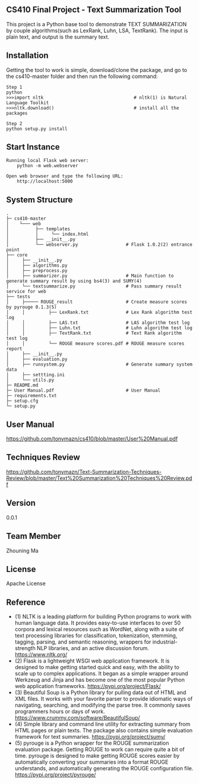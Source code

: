 CS410 Final Project - Text Summarization Tool
-
This project is a Python base tool to demonstrate TEXT SUMMARIZATION by couple algorithms(such as LexRank, Luhn, LSA, TextRank). The input is plain text, and output is the summary text. 

Installation
-
Getting the tool to work is simple, download/clone the package, and go to the cs410-master folder and then run the following command:


```
Step 1
python
>>>import nltk                                  # nltk(1) is Natural Language Toolkit
>>>nltk.download()                              # install all the packages

Step 2
python setup.py install
```

Start Instance
-
```
Running local Flask web server:
    python -m web.webserver

Open web browser and type the following URL:
    http://localhost:5000
```
	
System Structure
-



    .
    ├─ cs410-master 
    │    └─── web
    │          ├── templates
    │          │     └── index.html
    │          ├── __init__.py
    │          └── webserver.py                  # Flask 1.0.2(2) entrance point
    ├── core
    │     ├── __init__.py
    │     ├── algorithms.py
    │     ├── preprocess.py
    │     ├── summarizer.py                      # Main function to generate summary result by using bs4(3) and SUMY(4)
    │     └── textsummarize.py                   # Pass summary result service for web 
    ├── tests 
    │     ├───── ROUGE_result                    # Create measure scores by pyrouge 0.1.3(5)
    │     │         ├── LexRank.txt              # Lex Rank algorithm test log
    │     │         ├── LAS.txt                  # LAS algorithm test log 
    │     │         ├── Luhn.txt                 # Luhn algorithm test log 
    │     │         ├── TextRank.txt             # Text Rank algorithm test log 
    │     │         └── ROUGE measure scores.pdf # ROUGE measure scores report 
    │     ├── __init__.py
    │     ├── evaluation.py
    │     ├── runsystem.py                       # Generate summary system data
    │     ├── settting.ini 
    │     └── utils.py
    ├─ README.md
	├─ User Manual.pdf                           # User Manual
	├─ requirements.txt
    ├─ setup.cfg
    └─ setup.py


User Manual
-
https://github.com/tonymazn/cs410/blob/master/User%20Manual.pdf

Techniques Review
-
https://github.com/tonymazn/Text-Summarization-Techniques-Review/blob/master/Text%20Summarization%20Techniques%20Review.pdf

Version
-
0.0.1 

Team Member
-
Zhouning Ma

License
-
Apache License


Reference
-
*  (1) NLTK is a leading platform for building Python programs to work with human language data. It provides easy-to-use interfaces to over 50 corpora and lexical resources such as WordNet, along with a suite of text processing libraries for classification, tokenization, stemming, tagging, parsing, and semantic reasoning, wrappers for industrial-strength NLP libraries, and an active discussion forum. https://www.nltk.org/
*  (2) Flask is a lightweight WSGI web application framework. It is designed to make getting started quick and easy, with the ability to scale up to complex applications. It began as a simple wrapper around Werkzeug and Jinja and has become one of the most popular Python web application frameworks. https://pypi.org/project/Flask/
*  (3) Beautiful Soup is a Python library for pulling data out of HTML and XML files. It works with your favorite parser to provide idiomatic ways of navigating, searching, and modifying the parse tree. It commonly saves programmers hours or days of work. https://www.crummy.com/software/BeautifulSoup/
*  (4) Simple library and command line utility for extracting summary from HTML pages or plain texts. The package also contains simple evaluation framework for text summaries. https://pypi.org/project/sumy/
*  (5) pyrouge is a Python wrapper for the ROUGE summarization evaluation package. Getting ROUGE to work can require quite a bit of time. pyrouge is designed to make getting ROUGE scores easier by automatically converting your summaries into a format ROUGE understands, and automatically generating the ROUGE configuration file. https://pypi.org/project/pyrouge/


